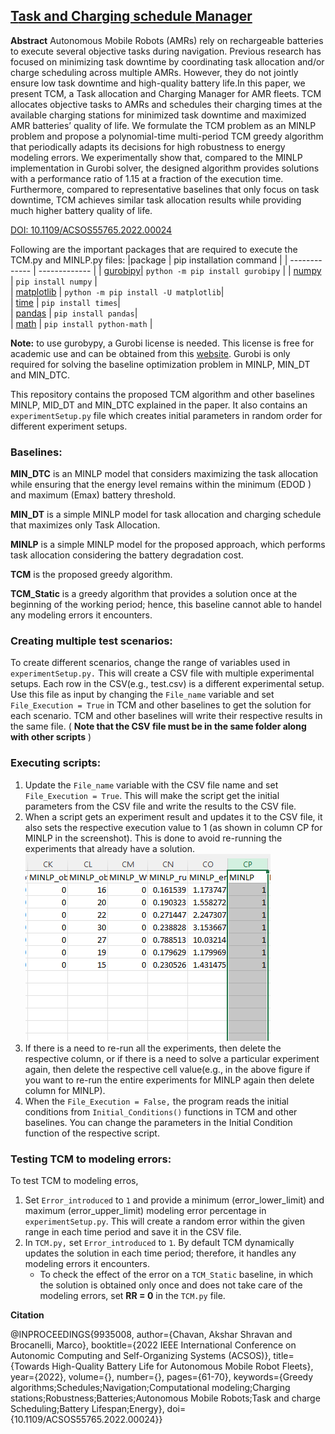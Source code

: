 ## [**T**ask and **C**harging schedule **M**anager](https://doi.ieeecomputersociety.org/10.1109/ACSOS55765.2022.00024)

**Abstract**
Autonomous Mobile Robots (AMRs) rely on rechargeable batteries to execute several objective tasks during navigation. Previous research has focused on minimizing task downtime by coordinating task allocation and/or charge scheduling across multiple AMRs. However, they do not jointly ensure low task downtime and high-quality battery life.In this paper, we present TCM, a Task allocation and Charging Manager for AMR fleets. TCM allocates objective tasks to AMRs and schedules their charging times at the available charging stations for minimized task downtime and maximized AMR batteries’ quality of life. We formulate the TCM problem as an MINLP problem and propose a polynomial-time multi-period TCM greedy algorithm that periodically adapts its decisions for high robustness to energy modeling errors. We experimentally show that, compared to the MINLP implementation in Gurobi solver, the designed algorithm provides solutions with a performance ratio of 1.15 at a fraction of the execution time. Furthermore, compared to representative baselines that only focus on task downtime, TCM achieves similar task allocation results while providing much higher battery quality of life.

[DOI: 10.1109/ACSOS55765.2022.00024](https://ieeexplore.ieee.org/abstract/document/9935008)

Following are the important packages that are required to execute the TCM.py and MINLP.py files:
|package | pip installation command | 
| ------------- | ------------- | 
| [gurobipy](https://www.gurobi.com/documentation/9.5/quickstart_linux/cs_using_pip_to_install_gr.html)| `python -m pip install gurobipy`   | 
| [numpy](https://numpy.org/install/)  | `pip install numpy`  |   
| [matplotlib](https://matplotlib.org/stable/users/installing/index.html) | `python -m pip install -U matplotlib`|  
| [time](https://pypi.org/project/times/) | `pip install times`|  
| [pandas](https://pandas.pydata.org/docs/getting_started/install.html) | `pip install pandas`|  
| [math](https://pypi.org/project/python-math/) | `pip install python-math` |


**Note:** to use gurobypy, a Gurobi license is needed. This license is free for academic use and can be obtained from this [website](https://www.gurobi.com/academia/academic-program-and-licenses/). Gurobi is only required for solving the baseline optimization problem in MINLP, MIN_DT and MIN_DTC.


This repository contains the proposed TCM algorithm and other baselines MINLP, MID_DT and MIN_DTC explained in the paper. It also contains an `experimentSetup.py` file which creates initial parameters in random order for different experiment setups. 
### Baselines:
**MIN_DTC** is an MINLP model that considers maximizing the task allocation while ensuring that the energy level remains within the minimum (EDOD ) and maximum (Emax) battery threshold.
 
**MIN_DT** is a simple MINLP model for task allocation and charging schedule that maximizes only Task Allocation.

**MINLP** is a simple MINLP model for the proposed approach, which performs task allocation considering the battery degradation cost.

**TCM** is the proposed greedy algorithm. 

**TCM_Static** is a greedy algorithm that provides a solution once at the beginning of the working period; hence, this baseline cannot able to handel any modeling errors it encounters. 

### Creating multiple test scenarios:
To create different scenarios, change the range of variables used in `experimentSetup.py.` This will create a CSV file with multiple experimental setups. Each row in the CSV(e.g., test.csv) is a different experimental setup. Use this file as input by changing the `File_name` variable and set `File_Execution = True` in TCM and other baselines to get the solution for each scenario. TCM and other baselines will write their respective results in the same file. ( **Note that the CSV file must be in the same folder along with other scripts** )


### Executing scripts:
1. Update the `File_name` variable with the CSV file name and set `File_Execution = True`. This will make the script get the initial parameters from the CSV file and write the results to the CSV file. 
2. When a script gets an experiment result and updates it to the CSV file, it also sets the respective execution value to 1 (as shown in column CP for MINLP in the screenshot). This is done to avoid re-running the experiments that already have a solution. ![This is an image](https://github.com/aksharc2/Towards-High-Quality-Battery-Life-for-Autonomous-Mobile-Robot-Fleets/blob/main/MINLP.PNG)
3. If there is a need to re-run all the experiments, then delete the respective column, or if there is a need to solve a particular experiment again, then delete the respective cell value(e.g., in the above figure if you want to re-run the entire experiments for MINLP again then delete column for MINLP).
4. When the `File_Execution = False,` the program reads the initial conditions from `Initial_Conditions()` functions in TCM and other baselines. You can change the parameters in the Initial Condition function of the respective script. 


### Testing TCM to modeling errors:
To test TCM to modeling erros, 
1. Set `Error_introduced` to `1` and provide a minimum (error_lower_limit) and maximum (error_upper_limit) modeling error percentage in `experimentSetup.py`. This will create a random error within the given range in each time period and save it in the CSV file.
2. In `TCM.py,` set `Error_introduced` to `1`. By default TCM dynamically updates the solution in each time period; therefore, it handles any modeling errors it encounters. 
   - To check the effect of the error on a `TCM_Static` baseline, in which the solution is obtained only once and does not take care of the modeling errors, set **RR = 0** in the `TCM.py` file.



**Citation**

@INPROCEEDINGS{9935008,
  author={Chavan, Akshar Shravan and Brocanelli, Marco},
  booktitle={2022 IEEE International Conference on Autonomic Computing and Self-Organizing Systems (ACSOS)}, 
  title={Towards High-Quality Battery Life for Autonomous Mobile Robot Fleets}, 
  year={2022},
  volume={},
  number={},
  pages={61-70},
  keywords={Greedy algorithms;Schedules;Navigation;Computational modeling;Charging stations;Robustness;Batteries;Autonomous Mobile Robots;Task and charge Scheduling;Battery Lifespan;Energy},
  doi={10.1109/ACSOS55765.2022.00024}}

